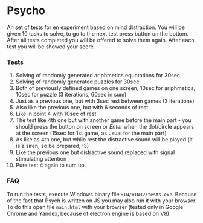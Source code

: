# Psycho
An set of tests for en experiment based on mind distraction. You will be given 10 tasks to solve, to go to the next test press button on the bottom. After all tests completed you will be offered to solve them again. After each test you will be showed your score.
### Tests
1. Solving of randomly generated ariphmetics equotations for 30sec
2. Solving of randomly generated puzzles for 30sec
3. Both of previously defined games on one screen, 10sec for ariphmetics, 10sec for puzzle (3 iterations, 60sec in sum)
4. Just as a previous one, but with 3sec rest between games (3 iterations)
5. Also like the previous one, but with 6 seconds of rest
6. Like in point 4 with 10sec of rest
7. The test like 4th one but with another game before the main part - you should press the button on screen or *Enter* when the dot/circle appears at the screen (15sec for 1st game, as usual for the main part)
8. As like as 4th one, but while rest the distractive sound will be played (it is a siren, so be prepared, :3)
9. Like the previous one but distractive sound replaced with signal stimulating attention
10. Pure test 4 again to sum up.

### FAQ
To run the tests, execute Windows binary file `BIN/WIN32/tests.exe`. Because of the fact that Psych is written on JS you may also run it with your browser. To do this open file `main.html` with your browser (tested only in Google Chrome and Yandex, because of electron engine is based on V8).
